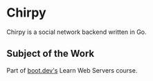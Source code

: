 # Chirpy

Chirpy is a social network backend written in Go.

## Subject of the Work

Part of [boot.dev's](https://www.boot.dev/) Learn Web Servers course.
